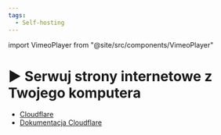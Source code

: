 ```yaml
---
tags:
  - Self-hosting
---
```


import VimeoPlayer from "@site/src/components/VimeoPlayer"

# ▶️ Serwuj strony internetowe z Twojego komputera

<VimeoPlayer videoId="780816248" />

- [Cloudflare](https://www.cloudflare.com/)
- [Dokumentacja Cloudflare](https://developers.cloudflare.com/)

